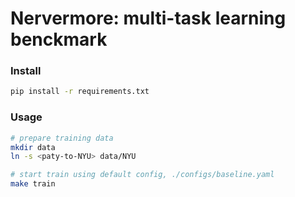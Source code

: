 # Nervermore: multi-task learning benckmark

### Install
```bash
pip install -r requirements.txt
```

### Usage

```bash
# prepare training data
mkdir data
ln -s <paty-to-NYU> data/NYU

# start train using default config, ./configs/baseline.yaml
make train
```
